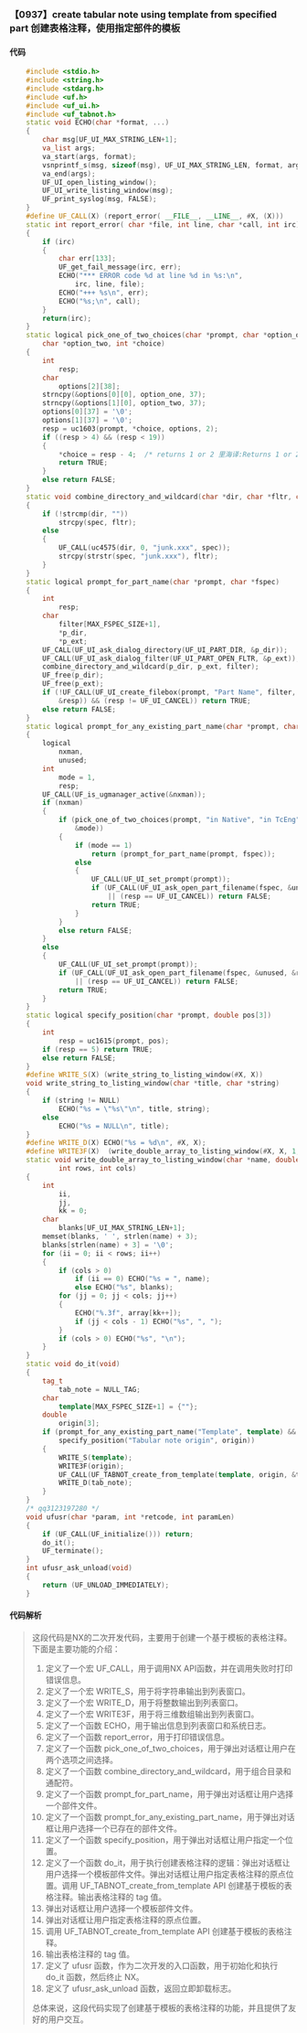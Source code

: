 ### 【0937】create tabular note using template from specified part 创建表格注释，使用指定部件的模板

#### 代码

```cpp
    #include <stdio.h>  
    #include <string.h>  
    #include <stdarg.h>  
    #include <uf.h>  
    #include <uf_ui.h>  
    #include <uf_tabnot.h>  
    static void ECHO(char *format, ...)  
    {  
        char msg[UF_UI_MAX_STRING_LEN+1];  
        va_list args;  
        va_start(args, format);  
        vsnprintf_s(msg, sizeof(msg), UF_UI_MAX_STRING_LEN, format, args);  
        va_end(args);  
        UF_UI_open_listing_window();  
        UF_UI_write_listing_window(msg);  
        UF_print_syslog(msg, FALSE);  
    }  
    #define UF_CALL(X) (report_error( __FILE__, __LINE__, #X, (X)))  
    static int report_error( char *file, int line, char *call, int irc)  
    {  
        if (irc)  
        {  
            char err[133];  
            UF_get_fail_message(irc, err);  
            ECHO("*** ERROR code %d at line %d in %s:\n",  
                irc, line, file);  
            ECHO("+++ %s\n", err);  
            ECHO("%s;\n", call);  
        }  
        return(irc);  
    }  
    static logical pick_one_of_two_choices(char *prompt, char *option_one,  
        char *option_two, int *choice)  
    {  
        int  
            resp;  
        char  
            options[2][38];  
        strncpy(&options[0][0], option_one, 37);  
        strncpy(&options[1][0], option_two, 37);  
        options[0][37] = '\0';  
        options[1][37] = '\0';  
        resp = uc1603(prompt, *choice, options, 2);  
        if ((resp > 4) && (resp < 19))  
        {  
            *choice = resp - 4;  /* returns 1 or 2 里海译:Returns 1 or 2。 */  
            return TRUE;  
        }  
        else return FALSE;  
    }  
    static void combine_directory_and_wildcard(char *dir, char *fltr, char *spec)  
    {  
        if (!strcmp(dir, ""))  
            strcpy(spec, fltr);  
        else  
        {  
            UF_CALL(uc4575(dir, 0, "junk.xxx", spec));  
            strcpy(strstr(spec, "junk.xxx"), fltr);  
        }  
    }  
    static logical prompt_for_part_name(char *prompt, char *fspec)  
    {  
        int  
            resp;  
        char  
            filter[MAX_FSPEC_SIZE+1],  
            *p_dir,  
            *p_ext;  
        UF_CALL(UF_UI_ask_dialog_directory(UF_UI_PART_DIR, &p_dir));  
        UF_CALL(UF_UI_ask_dialog_filter(UF_UI_PART_OPEN_FLTR, &p_ext));  
        combine_directory_and_wildcard(p_dir, p_ext, filter);  
        UF_free(p_dir);  
        UF_free(p_ext);  
        if (!UF_CALL(UF_UI_create_filebox(prompt, "Part Name", filter, "", fspec,  
            &resp)) && (resp != UF_UI_CANCEL)) return TRUE;  
        else return FALSE;  
    }  
    static logical prompt_for_any_existing_part_name(char *prompt, char *fspec)  
    {  
        logical  
            nxman,  
            unused;  
        int  
            mode = 1,  
            resp;  
        UF_CALL(UF_is_ugmanager_active(&nxman));  
        if (nxman)  
        {  
            if (pick_one_of_two_choices(prompt, "in Native", "in TcEng",  
                &mode))  
            {  
                if (mode == 1)  
                    return (prompt_for_part_name(prompt, fspec));  
                else  
                {  
                    UF_CALL(UF_UI_set_prompt(prompt));  
                    if (UF_CALL(UF_UI_ask_open_part_filename(fspec, &unused, &resp))  
                        || (resp == UF_UI_CANCEL)) return FALSE;  
                    return TRUE;  
                }  
            }  
            else return FALSE;  
        }  
        else  
        {  
            UF_CALL(UF_UI_set_prompt(prompt));  
            if (UF_CALL(UF_UI_ask_open_part_filename(fspec, &unused, &resp))  
                || (resp == UF_UI_CANCEL)) return FALSE;  
            return TRUE;  
        }  
    }  
    static logical specify_position(char *prompt, double pos[3])  
    {  
        int  
            resp = uc1615(prompt, pos);  
        if (resp == 5) return TRUE;  
        else return FALSE;  
    }  
    #define WRITE_S(X) (write_string_to_listing_window(#X, X))  
    void write_string_to_listing_window(char *title, char *string)  
    {  
        if (string != NULL)  
            ECHO("%s = \"%s\"\n", title, string);  
        else  
            ECHO("%s = NULL\n", title);  
    }  
    #define WRITE_D(X) ECHO("%s = %d\n", #X, X);  
    #define WRITE3F(X)  (write_double_array_to_listing_window(#X, X, 1, 3))  
    static void write_double_array_to_listing_window(char *name, double *array,  
            int rows, int cols)  
    {  
        int  
            ii,  
            jj,  
            kk = 0;  
        char  
            blanks[UF_UI_MAX_STRING_LEN+1];  
        memset(blanks, ' ', strlen(name) + 3);  
        blanks[strlen(name) + 3] = '\0';  
        for (ii = 0; ii < rows; ii++)  
        {  
            if (cols > 0)  
                if (ii == 0) ECHO("%s = ", name);  
                else ECHO("%s", blanks);  
            for (jj = 0; jj < cols; jj++)  
            {  
                ECHO("%.3f", array[kk++]);  
                if (jj < cols - 1) ECHO("%s", ", ");  
            }  
            if (cols > 0) ECHO("%s", "\n");  
        }  
    }  
    static void do_it(void)  
    {  
        tag_t  
            tab_note = NULL_TAG;  
        char  
            template[MAX_FSPEC_SIZE+1] = {""};  
        double  
            origin[3];  
        if (prompt_for_any_existing_part_name("Template", template) &&  
            specify_position("Tabular note origin", origin))  
        {  
            WRITE_S(template);  
            WRITE3F(origin);  
            UF_CALL(UF_TABNOT_create_from_template(template, origin, &tab_note));  
            WRITE_D(tab_note);  
        }  
    }  
    /* qq3123197280 */  
    void ufusr(char *param, int *retcode, int paramLen)  
    {  
        if (UF_CALL(UF_initialize())) return;  
        do_it();  
        UF_terminate();  
    }  
    int ufusr_ask_unload(void)  
    {  
        return (UF_UNLOAD_IMMEDIATELY);  
    }

```

#### 代码解析

> 这段代码是NX的二次开发代码，主要用于创建一个基于模板的表格注释。下面是主要功能的介绍：
>
> 1. 定义了一个宏 UF_CALL，用于调用NX API函数，并在调用失败时打印错误信息。
> 2. 定义了一个宏 WRITE_S，用于将字符串输出到列表窗口。
> 3. 定义了一个宏 WRITE_D，用于将整数输出到列表窗口。
> 4. 定义了一个宏 WRITE3F，用于将三维数组输出到列表窗口。
> 5. 定义了一个函数 ECHO，用于输出信息到列表窗口和系统日志。
> 6. 定义了一个函数 report_error，用于打印错误信息。
> 7. 定义了一个函数 pick_one_of_two_choices，用于弹出对话框让用户在两个选项之间选择。
> 8. 定义了一个函数 combine_directory_and_wildcard，用于组合目录和通配符。
> 9. 定义了一个函数 prompt_for_part_name，用于弹出对话框让用户选择一个部件文件。
> 10. 定义了一个函数 prompt_for_any_existing_part_name，用于弹出对话框让用户选择一个已存在的部件文件。
> 11. 定义了一个函数 specify_position，用于弹出对话框让用户指定一个位置。
> 12. 定义了一个函数 do_it，用于执行创建表格注释的逻辑：弹出对话框让用户选择一个模板部件文件。弹出对话框让用户指定表格注释的原点位置。调用 UF_TABNOT_create_from_template API 创建基于模板的表格注释。输出表格注释的 tag 值。
> 13. 弹出对话框让用户选择一个模板部件文件。
> 14. 弹出对话框让用户指定表格注释的原点位置。
> 15. 调用 UF_TABNOT_create_from_template API 创建基于模板的表格注释。
> 16. 输出表格注释的 tag 值。
> 17. 定义了 ufusr 函数，作为二次开发的入口函数，用于初始化和执行 do_it 函数，然后终止 NX。
> 18. 定义了 ufusr_ask_unload 函数，返回立即卸载标志。
>
> 总体来说，这段代码实现了创建基于模板的表格注释的功能，并且提供了友好的用户交互。
>
